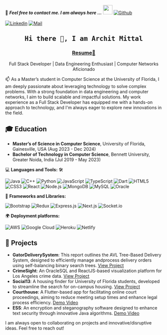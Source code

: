 📝 ***Feel free to contact me. I am always here ...*** <img src="https://media.giphy.com/media/WUlplcMpOCEmTGBtBW/giphy.gif" width="30">  [![Github](https://img.shields.io/github/followers/archit0712?label=Follow%20Me&style=social)](https://github.com/archit0712)
<br>
<br>
[![Linkedin](https://img.shields.io/badge/LinkedIn-Archit%20Mittal-blue?logo=Linkedin&logoColor=blue&labelColor=black)](https://www.linkedin.com/in/architmittal712/)
[![Mail](https://img.shields.io/badge/Email-mittalarchit@ufl.edu-blue?logo=Gmail&logoColor=blue&labelColor=black)](mailto:mittalarchit@ufl.edu)
<br>


<h2 align='center'><samp><strong>Hi there 👋, I am Archit Mittal</strong></samp></h2>
<h3 align='center'><strong><a href="https://drive.google.com/file/d/1C7XxchuGqFk0713bWiYl9OOcZSW6zWEt/view?usp=sharing" target="_blank">Resume📑</a></strong></h3>
<p align='center'>Full Stack Developer | Data Engineering Enthusiast | Computer Networks Aficionado</p>

<p align='left'> 📫 As a Master’s student in Computer Science at the University of Florida, I am deeply passionate about leveraging technology to solve complex problems. With a strong foundation in data engineering and computer networks, I aim to build scalable and impactful solutions. My work experience as a Full Stack Developer has equipped me with a hands-on approach to technology, and I'm always eager to explore new innovations in the field.</p>

## 🎓 Education
- **Master’s of Science in Computer Science**, University of Florida, Gainesville, USA (Aug 2023 - Dec 2024)
- **Bachelor of Technology in Computer Science**, Bennett University, Greater Noida, India (Jul 2019 - May 2023)

💻 **Languages and Tools:** 🛠️<br>

![Java](https://img.shields.io/badge/-Java-000000?style=flat&logo=java&logoColor=007396&labelColor=ffffff)
![C++](https://img.shields.io/badge/-C++-000000?style=flat&logo=cplusplus&logoColor=00599C&labelColor=ffffff)
![Python](https://img.shields.io/badge/-Python-000000?style=flat&logo=python&logoColor=3776AB&labelColor=ffffff)
![JavaScript](https://img.shields.io/badge/-JavaScript-000000?style=flat&logo=javascript&logoColor=F7DF1E&labelColor=ffffff)
![TypeScript](https://img.shields.io/badge/-TypeScript-000000?style=flat&logo=typescript&logoColor=3178C6&labelColor=ffffff)
![Dart](https://img.shields.io/badge/-Dart-000000?style=flat&logo=dart&logoColor=0175C2&labelColor=ffffff)
![HTML5](https://img.shields.io/badge/-HTML5-000000?style=flat&logo=html5&logoColor=E34F26&labelColor=ffffff)
![CSS3](https://img.shields.io/badge/-CSS3-000000?style=flat&logo=css3&logoColor=1572B6&labelColor=ffffff)
![React](https://img.shields.io/badge/-React-000000?style=flat&logo=react&logoColor=61DAFB&labelColor=ffffff)
![Node.js](https://img.shields.io/badge/-Node.js-000000?style=flat&logo=node.js&logoColor=339933&labelColor=ffffff)
![MongoDB](https://img.shields.io/badge/-MongoDB-000000?style=flat&logo=mongodb&logoColor=47A248&labelColor=ffffff)
![MySQL](https://img.shields.io/badge/-MySQL-000000?style=flat&logo=mysql&logoColor=4479A1&labelColor=ffffff)
![Oracle](https://img.shields.io/badge/-Oracle-000000?style=flat&logo=oracle&logoColor=F80000&labelColor=ffffff)

🔧 **Frameworks and Libraries:**<br>

![Bootstrap](https://img.shields.io/badge/-Bootstrap-000000?style=flat&logo=bootstrap&logoColor=7952B3&labelColor=ffffff)
![Redux](https://img.shields.io/badge/-Redux-000000?style=flat&logo=redux&logoColor=764ABC&labelColor=ffffff)
![Express.js](https://img.shields.io/badge/-Express.js-000000?style=flat&logo=express&logoColor=000000&labelColor=ffffff)
![Next.js](https://img.shields.io/badge/-Next.js-000000?style=flat&logo=next.js&logoColor=000000&labelColor=ffffff)
![Socket.io](https://img.shields.io/badge/-Socket.io-000000?style=flat&logo=socket.io&logoColor=010101&labelColor=ffffff)

🌍 **Deployment platforms:**<br>

![AWS](https://img.shields.io/badge/-AWS-000000?style=flat&logo=amazon-aws&logoColor=FF9900&labelColor=ffffff)
![Google Cloud](https://img.shields.io/badge/-Google%20Cloud-000000?style=flat&logo=google-cloud&logoColor=4285F4&labelColor=ffffff)
![Heroku](https://img.shields.io/badge/-Heroku-000000?style=flat&logo=heroku&logoColor=430098&labelColor=ffffff)
![Netlify](https://img.shields.io/badge/-Netlify-000000?style=flat&logo=netlify&logoColor=00C7B7&labelColor=ffffff)

## 🚀 Projects
- **GatorDeliverySystem**: This report outlines the AVL Tree-Based Delivery System, designed to efficiently manage andprocess delivery orders using self-balancing binary search trees. [View Project](https://github.com/archit0712/GatorGlideDelivery)
- **CrimeSight**: An OracleSQL and ReactJS-based visualization platform for Los Angeles crime data. [View Project](https://github.com/archit0712/crime-sight-frontend)
- **Social13**: A housing finder for University of Florida students, developed to streamline the search for on-campus housing. [View Project](https://social13.netlify.app/)
- **Courthouse**: A Flutter-based app for facilitating online court proceedings, aiming to reduce meeting setup times and enhance legal process efficiency. [Demo Video](https://www.youtube.com/watch?v=BwnEG9jjaFc)
- **ESS**: An encryption and steganography software designed to enhance text security through innovative Java algorithms. [Demo Video](https://www.youtube.com/watch?v=tEiVR_FNPxw)


I am always open to collaborating on projects and innovative/disruptive ideas. Feel free to reach out!

